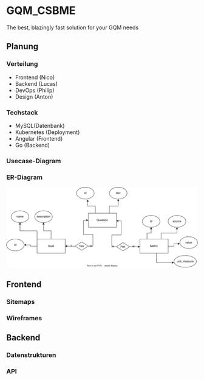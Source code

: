 # GQM_CSBME
The best, blazingly fast solution for your GQM needs

## Planung 

### Verteilung

- Frontend (Nico)
- Backend (Lucas)
- DevOps (Philip)
- Design (Anton)

### Techstack

- MySQL(Datenbank) 
- Kubernetes (Deployment)
- Angular (Frontend)
- Go (Backend)

### Usecase-Diagram

### ER-Diagram
![doku/ER_Diagram.drawio.svg](doku/ER_Diagram.drawio.svg)
## Frontend 

### Sitemaps

### Wireframes 

## Backend

### Datenstrukturen

### API
